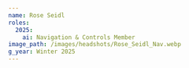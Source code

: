 ```yaml
---
name: Rose Seidl
roles:
  2025:
    ai: Navigation & Controls Member
image_path: /images/headshots/Rose_Seidl_Nav.webp
g_year: Winter 2025
---
```

